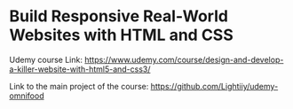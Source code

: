 # Build Responsive Real-World Websites with HTML and CSS

Udemy course
Link: https://www.udemy.com/course/design-and-develop-a-killer-website-with-html5-and-css3/

Link to the main project of the course: https://github.com/Lightiiy/udemy-omnifood
